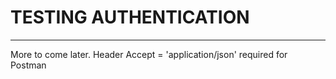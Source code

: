 # TESTING AUTHENTICATION
---

More to come later.
Header Accept = 'application/json' required for Postman